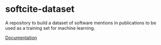 # softcite-dataset

A repository to build a dataset of software mentions in publications to be used as a training set for machine learning.

[Documentation](https://howisonlab.github.io/softcite-dataset/) 

